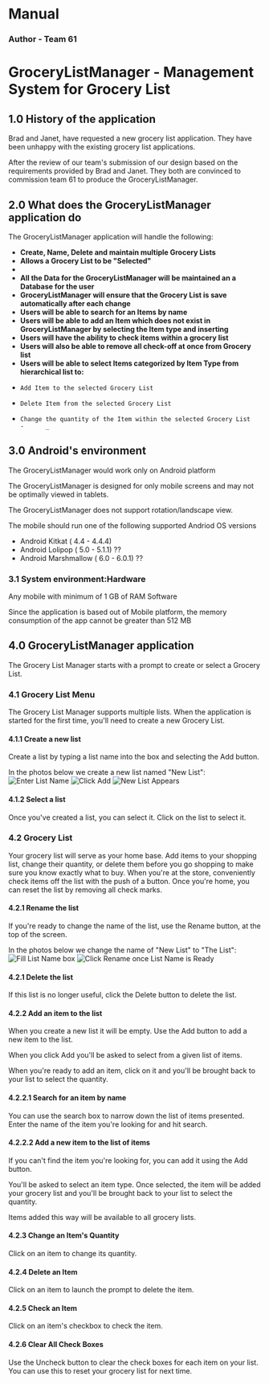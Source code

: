 # **Manual** #
### **Author - Team 61** #
# GroceryListManager - Management System for Grocery List #


## 1.0 History of the application #

Brad and Janet, have requested a new grocery list application. They have been unhappy with the existing grocery list applications.  

After the review of our team's submission of our design based on the requirements provided by Brad and Janet.  They both are convinced to commission team 61 to produce the GroceryListManager.

## 2.0 What does the GroceryListManager application do # 


The GroceryListManager application will handle the following:

 - **Create, Name, Delete and maintain multiple Grocery Lists**
 - **Allows a Grocery List to be "Selected"** 
 - 
 - **All the Data for the GroceryListManager will be maintained an a Database for the user**
 - **GroceryListManager will ensure that the Grocery List is save automatically after each change** 
 - **Users will be able to search  for an Items by name**
 - **Users will be able to add an Item which does not exist in GroceryListManager by selecting the Item type  and inserting**
 - **Users will have the ability to check items within a grocery list**
 - **Users will also be able to remove all check-off at once from Grocery list**  
 - **Users will be able to select Items categorized by Item Type from hierarchical list to:**
  -     Add Item to the selected Grocery List
  -     Delete Item from the selected Grocery List
  -     Change the quantity of the Item within the selected Grocery List                                 -      _

## 3.0 Android's environment #


The GroceryListManager would work only on Android platform

The GroceryListManager is designed for only mobile screens and may not be optimally viewed in tablets.

The GroceryListManager does not support rotation/landscape view.

The mobile should run one of the following supported Andriod OS versions

 - Android Kitkat ( 4.4 - 4.4.4)
 - Android Lolipop ( 5.0 - 5.1.1) ??
 - Android Marshmallow ( 6.0 - 6.0.1) ??

### 3.1 System environment:Hardware ###


Any mobile with minimum of 1 GB of RAM
Software

Since the application is based out of Mobile platform, 
the memory consumption of the app cannot be greater than 512 MB

## 4.0 GroceryListManager application ##

The Grocery List Manager starts with a prompt to create or select a Grocery List.


### 4.1 Grocery List Menu ###
   The Grocery List Manager supports multiple lists. When the application is started for the first time, you'll need to create a new Grocery List.

#### 4.1.1 Create a new list  

Create a list by typing a list name into the box and selecting the Add button.

In the photos below we create a new list named "New List":
![Enter List Name](https://github.gatech.edu/gt-omscs-se-2016fall/6300Fall16Team61/blob/master/GroupProject/Docs/UserManualImages/Create-New-Grocery-List1.png)
![Click Add](https://github.gatech.edu/gt-omscs-se-2016fall/6300Fall16Team61/blob/master/GroupProject/Docs/UserManualImages/Create-New-Grocery-List2.png)
![New List Appears](https://github.gatech.edu/gt-omscs-se-2016fall/6300Fall16Team61/blob/master/GroupProject/Docs/UserManualImages/Create-New-Grocery-List3.png)

#### 4.1.2 Select a list  

Once you've created a list, you can select it. Click on the list to select it.

### 4.2 Grocery List ###

Your grocery list will serve as your home base. Add items to your shopping list, change their quantity, or delete them before you go shopping to make sure you know exactly what to buy.
When you're at the store, conveniently check items off the list with the push of a button. 
Once you're home, you can reset the list by removing all check marks.  

#### 4.2.1 Rename the list
If you're ready to change the name of the list, use the Rename button, at the top of the screen.

In the photos below we change the name of "New List" to "The List":
![Fill List Name box ](https://github.gatech.edu/gt-omscs-se-2016fall/6300Fall16Team61/blob/master/GroupProject/Docs/UserManualImages/Rename-Grocery-List1.png)
![Click Rename once List Name is Ready](https://github.gatech.edu/gt-omscs-se-2016fall/6300Fall16Team61/blob/master/GroupProject/Docs/UserManualImages/Rename-Grocery-List2.png)

#### 4.2.1 Delete the list

If this list is no longer useful, click the Delete button to delete the list.

#### 4.2.2 Add an item to the list

When you create a new list it will be empty. Use the Add button to add a new item to the list.

When you click Add you'll be asked to select from a given list of items.

When you're ready to add an item, click on it and you'll be brought back to your list to select the quantity.

#### 4.2.2.1 Search for an item by name

You can use the search box to narrow down the list of items presented. Enter the name of the item you're looking for and hit search.  

#### 4.2.2.2 Add a new item to the list of items

If you can't find the item you're looking for, you can add it using the Add button.

You'll be asked to select an item type. Once selected, the item will be added your grocery list and you'll be brought back to your list to select the quantity.

Items added this way will be available to all grocery lists. 

#### 4.2.3 Change an Item's Quantity

Click on an item to change its quantity.

#### 4.2.4 Delete an Item

Click on an item to launch the prompt to delete the item.

#### 4.2.5  Check an Item

Click on an item's checkbox to check the item.

#### 4.2.6 Clear All Check Boxes

Use the Uncheck button to clear the check boxes for each item on your list. You can use this to reset your grocery list for next time.






















                                                                                                                                      